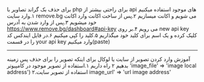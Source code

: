 برای حذف بک گراند تصاویر با php برای راحتی بیشتر از api های موجود استفاده میکنیم
۱.وارد سایت remove.bg می شویم و اکانت میسازیم
۲.پس از ساخت اکانت وارد اکانت خود میشویم
۳.پس از وارد شدن به آدرس https://www.remove.bg/dashboard#api-key  می رویم
۴.بر روی new api key کلیک کرده و یک اسم برای کلید خود میگذاریم
۵.کلید را کپی میکنیم
۶.در فایل ایندکس کد را در قسمت your api key وارد میکنیم(paste)
--------------  ----------------------  ---------------------------------  -----------------------------------------
 آموزش وارد کردن تصویر از سایت یا لوکال
 برای اینکه تصویر را برای حذف پس زمینه بدهیم ۲ راه داریم
 ۱.استفاده از تصویر موجود در کامپیوتر 
 'image_file' => 'image local address')
 ۲.استفاده از تصویر سایت
 image_url' => 'url image address'

